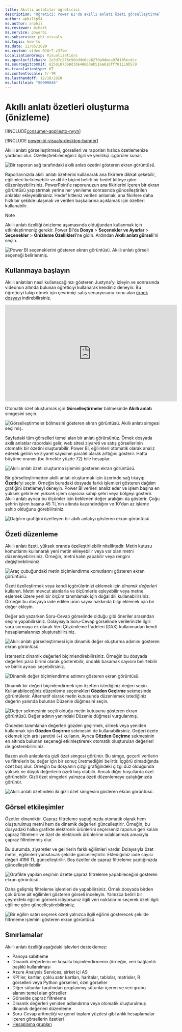 ```yaml
---
title: Akıllı anlatılar öğreticisi
description: "Öğretici: Power BI'da akıllı anlatı özeti görselleştirmeleri oluşturma"
author: aphilip94
ms.author: anphil
ms.reviewer: mihart
ms.service: powerbi
ms.subservice: pbi-visuals
ms.topic: how-to
ms.date: 11/06/2020
ms.custom: video-01UrT-z37sw
LocalizationGroup: Visualizations
ms.openlocfilehash: 2e3d7c276c90edde6ce6270a9deea07d185ecdcc
ms.sourcegitcommit: 8250187368d3de48663eb516a816ff701119b579
ms.translationtype: HT
ms.contentlocale: tr-TR
ms.lasthandoff: 12/10/2020
ms.locfileid: "96999048"
---
```

# <a name="create-smart-narrative-summaries-preview"></a>Akıllı anlatı özetleri oluşturma (önizleme)

[!INCLUDE[consumer-appliesto-nyyn](../includes/consumer-appliesto-nyyn.md)]    

[!INCLUDE [power-bi-visuals-desktop-banner](../includes/power-bi-visuals-desktop-banner.md)]

Akıllı anlatı görselleştirmesi, görselleri ve raporları hızlıca özetlemenize yardımcı olur. Özelleştirebileceğiniz ilgili ve yenilikçi içgörüler sunar.

![Bir raporun sağ tarafındaki akıllı anlatı özetini gösteren ekran görüntüsü.](media/power-bi-visualization-smart-narratives/1.png)

Raporlarınızda akıllı anlatı özetlerini kullanarak ana fikirlere dikkat çekebilir, eğilimleri belirleyebilir ve dil ile biçimi belirli bir hedef kitleye göre düzenleyebilirsiniz. PowerPoint'e raporunuzun ana fikirlerini içeren bir ekran görüntüsü yapıştırmak yerine her yenileme sonrasında güncelleştirilen anlatılar ekleyebilirsiniz. Hedef kitleniz verileri anlamak, ana fikirlere daha hızlı bir şekilde ulaşmak ve verileri başkalarına açıklamak için özetleri kullanabilir.

>[!NOTE]
> Akıllı anlatı özelliği önizleme aşamasında olduğundan kullanmak için etkinleştirmeniz gerekir. Power BI'da **Dosya** > **Seçenekler ve Ayarlar** > **Seçenekler** > **Önizleme Özellikleri**'ne gidin. Ardından **Akıllı anlatı görseli**'ni seçin.
>
>![Power BI seçeneklerini gösteren ekran görüntüsü. Akıllı anlatı görseli seçeneği belirlenmiş.](media/power-bi-visualization-smart-narratives/2.png)



## <a name="get-started"></a>Kullanmaya başlayın 
Akıllı anlatıları nasıl kullanacağınızı gösteren Justyna'yı izleyin ve sonrasında videonun altında bulunan öğreticiyi kullanarak kendiniz deneyin.  Bu öğreticiyi takip etmek için çevrimiçi satış senaryosunu konu alan [örnek dosyayı](https://github.com/microsoft/powerbi-desktop-samples/blob/master/Monthly%20Desktop%20Blog%20Samples/2020/2020SU09%20Blog%20Demo%20-%20September.pbix) indirebilirsiniz.

<iframe width="560" height="315" src="https://www.youtube.com/embed/01UrT-z37sw" frameborder="0" allow="accelerometer; autoplay; clipboard-write; encrypted-media; gyroscope; picture-in-picture" allowfullscreen></iframe>

Otomatik özet oluşturmak için **Görselleştirmeler** bölmesinde **Akıllı anlatı** simgesini seçin.

![Görselleştirmeler bölmesini gösteren ekran görüntüsü. Akıllı anlatı simgesi seçilmiş.](media/power-bi-visualization-smart-narratives/3.png)

Sayfadaki tüm görselleri temel alan bir anlatı görürsünüz. Örnek dosyada akıllı anlatılar rapordaki gelir, web sitesi ziyareti ve satış görsellerinin otomatik bir özetini oluşturabilir. Power BI, eğilimleri otomatik olarak analiz ederek gelirin ve ziyaret sayısının paralel olarak arttığını gösterir. Hatta büyüme oranını (bu örnekte yüzde 72) bile hesaplar.
 
![Akıllı anlatı özeti oluşturma işlemini gösteren ekran görüntüsü.](media/power-bi-visualization-smart-narratives/4.gif)
 
Bir görselleştirmeden akıllı anlatı oluşturmak için üzerinde sağ tıkayıp **Özetle**'yi seçin. Örneğin buradaki dosyada farklı işlemleri gösteren dağılım grafiğini özetlemeyi deneyin. Power BI verileri analiz eder ve işlem başına en yüksek gelirle en yüksek işlem sayısına sahip şehri veya bölgeyi gösterir. Akıllı anlatı ayrıca bu ölçümler için beklenen değer aralığını da gösterir. Çoğu şehrin işlem başına 45 TL'nin altında kazandırdığını ve 10'dan az işleme sahip olduğunu görebilirsiniz.
 
  
![Dağılım grafiğini özetleyen bir akıllı anlatıyı gösteren ekran görüntüsü.](media/power-bi-visualization-smart-narratives/5.gif)
 
## <a name="edit-the-summary"></a>Özeti düzenleme
 
Akıllı anlatı özeti, yüksek oranda özelleştirilebilir niteliktedir. Metin kutusu komutlarını kullanarak yeni metin ekleyebilir veya var olan metni düzenleyebilirsiniz. Örneğin, metni kalın yapabilir veya rengini değiştirebilirsiniz.
 
![Araç çubuğundaki metin biçimlendirme komutlarını gösteren ekran görüntüsü.](media/power-bi-visualization-smart-narratives/6.png)
  
Özeti özelleştirmek veya kendi içgörülerinizi eklemek için *dinamik değerleri* kullanın. Metni mevcut alanlarla ve ölçümlerle eşleyebilir veya metne eşlemek üzere yeni bir ölçüm tanımlamak için doğal dili kullanabilirsiniz. Örneğin bu dosyaya iade edilen ürün sayısı hakkında bilgi eklemek için bir değer ekleyin. 

Değer adı yazarken Soru-Cevap görselinde olduğu gibi öneriler arasından seçim yapabilirsiniz. Dolayısıyla Soru-Cevap görselinde verilerinizle ilgili soru sormaya ek olarak Veri Çözümleme İfadeleri (DAX) kullanmadan kendi hesaplamalarınızı oluşturabilirsiniz. 
  
![Akıllı anlatı görselleştirmesi için dinamik değer oluşturma adımını gösteren ekran görüntüsü.](media/power-bi-visualization-smart-narratives/7.gif)
  
İsterseniz dinamik değerleri biçimlendirebilirsiniz. Örneğin bu dosyada değerleri para birimi olarak gösterebilir, ondalık basamak sayısını belirtebilir ve binlik ayıracı seçebilirsiniz. 
   
![Dinamik değer biçimlendirme adımını gösteren ekran görüntüsü.](media/power-bi-visualization-smart-narratives/8.gif)
   
Dinamik bir değeri biçimlendirmek için özetten istediğiniz değeri seçin. Kullanabileceğiniz düzenleme seçenekleri **Gözden Geçirme** sekmesinde görüntülenir. Alternatif olarak metin kutusunda düzenlemek istediğiniz değerin yanında bulunan Düzenle düğmesini seçin. 
   
![Değer sekmesinin seçili olduğu metin kutusunu gösteren ekran görüntüsü. Değer adının yanındaki Düzenle düğmesi vurgulanmış.](media/power-bi-visualization-smart-narratives/9.png)
   
Önceden tanımlanan değerleri gözden geçirmek, silmek veya yeniden kullanmak için **Gözden Geçirme** sekmesini de kullanabilirsiniz. Değeri özete eklemek için artı işaretini (+) kullanın. Ayrıca **Gözden Geçirme** sekmesinin en altında bulunan seçeneği etkinleştirerek otomatik oluşturulan değerleri de gösterebilirsiniz.

Bazen akıllı anlatılarda gizli özet simgesi görünür. Bu simge, geçerli verilerin ve filtrelerin bu değer için bir sonuç üretmediğini belirtir. İçgörü olmadığında özet boş olur. Örneğin bu dosyanın çizgi grafiğindeki çizgi düz olduğunda yüksek ve düşük değerlerin özeti boş olabilir. Ancak diğer koşullarda özet görünebilir. Gizli özet simgeleri yalnızca özeti düzenlemeye çalıştığınızda görünür.


![Akıllı anlatı özetindeki iki gizli özet simgesini gösteren ekran görüntüsü.](media/power-bi-visualization-smart-narratives/10.png)
   
## <a name="visual-interactions"></a>Görsel etkileşimler
Özetler dinamiktir. Çapraz filtreleme yaptığınızda otomatik olarak hem oluşturulmuş metni hem de dinamik değerleri güncelleştirir. Örneğin, bu dosyadaki halka grafikte elektronik ürünlerini seçerseniz raporun geri kalanı çapraz filtrelenir ve özet de elektronik ürünlerine odaklanmak amacıyla çapraz filtrelenmiş olur.  

Bu durumda, ziyaretler ve gelirlerin farklı eğilimleri vardır. Dolayısıyla özet metni, eğilimleri yansıtacak şekilde güncelleştirilir. Eklediğimiz iade sayısı değeri 4196 TL güncelleştirilir. Boş özetler de çapraz filtreleme yaptığınızda güncelleştirilebilir.
   
![Grafikte yapılan seçimin özette çapraz filtreleme yapabileceğini gösteren ekran görüntüsü.](media/power-bi-visualization-smart-narratives/11.gif)
   
Daha gelişmiş filtreleme işlemleri de yapabilirsiniz. Örnek dosyada birden çok ürüne ait eğilimleri gösteren görseli inceleyin. Yalnızca belirli bir çeyrekteki eğilimi görmek istiyorsanız ilgili veri noktalarını seçerek özeti ilgili eğilime göre güncelleştirebilirsiniz.
   
![Bir eğilim satırı seçerek özeti yalnızca ilgili eğilimi gösterecek şekilde filtreleme işlemini gösteren ekran görüntüsü.](media/power-bi-visualization-smart-narratives/12.gif)
   
## <a name="limitations"></a>Sınırlamalar

Akıllı anlatı özelliği aşağıdaki işlevleri desteklemez:
- Panoya sabitleme 
- Dinamik değerlerin ve koşullu biçimlendirmenin (örneğin, veri bağlantılı başlık) kullanılması
- Azure Analysis Services, şirket içi AS
- KPI'ler, kartlar, çoklu satır kartları, haritalar, tablolar, matrisler, R görselleri veya Python görselleri, özel görseller 
- Diğer sütunlar tarafından gruplanmış sütunlar içeren ve veri grubu alanını temel alan görseller 
- Görselde çapraz filtreleme
- Dinamik değerleri yeniden adlandırma veya otomatik oluşturulmuş dinamik değerleri düzenleme
- Soru-Cevap aritmetiği ve genel toplam yüzdesi gibi anlık hesaplamalar içeren görsellerin özetleri 
- [Hesaplama grupları](/analysis-services/tabular-models/calculation-groups)
   

